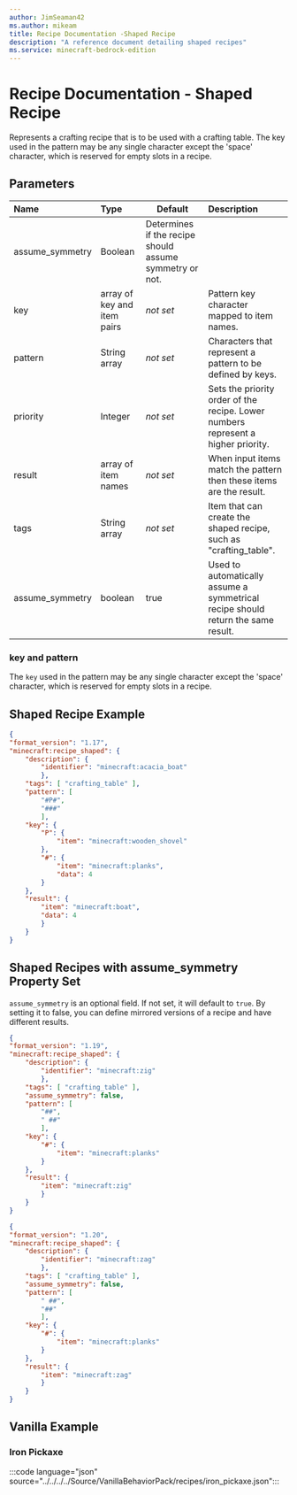 ```yaml
---
author: JimSeaman42
ms.author: mikeam
title: Recipe Documentation -Shaped Recipe
description: "A reference document detailing shaped recipes"
ms.service: minecraft-bedrock-edition
---
```


# Recipe Documentation - Shaped Recipe

Represents a crafting recipe that is to be used with a crafting table. The key used in the pattern may be any single character except the 'space' character, which is reserved for empty slots in a recipe.

## Parameters

|Name |Type| Default| Description |
|:-----------|:-----------|------------|:-----------|
|assume_symmetry| Boolean| Determines if the recipe should assume symmetry or not.|
|key| array of key and item pairs| *not set*| Pattern key character mapped to item names. |
|pattern|String array|*not set*| Characters that represent a pattern to be defined by keys. |
|priority| Integer|*not set*| Sets the priority order of the recipe. Lower numbers represent a higher priority. |
|result| array of item names|*not set*| When input items match the pattern then these items are the result. |
|tags |String array| *not set* | Item that can create the shaped recipe, such as "crafting_table". |
|assume_symmetry| boolean| true| Used to automatically assume a symmetrical recipe should return the same result.|

### key and pattern

The `key` used in the pattern may be any single character except the 'space' character, which is reserved for empty slots in a recipe.

## Shaped Recipe Example

```json
{
"format_version": "1.17",
"minecraft:recipe_shaped": {
    "description": {
        "identifier": "minecraft:acacia_boat"
        },
    "tags": [ "crafting_table" ],
    "pattern": [
        "#P#",
        "###"
        ],
    "key": {
        "P": {
            "item": "minecraft:wooden_shovel"
        },
        "#": {
            "item": "minecraft:planks",
            "data": 4
        }
    },
    "result": {
        "item": "minecraft:boat",
        "data": 4
        }
    }
}
```

## Shaped Recipes with assume_symmetry Property Set

`assume_symmetry` is an optional field.  If not set, it will default to `true`. By setting it to false, you can define mirrored versions of a recipe and have different results.

```json
{
"format_version": "1.19",
"minecraft:recipe_shaped": {
    "description": {
        "identifier": "minecraft:zig"
        },
    "tags": [ "crafting_table" ],
    "assume_symmetry": false,
    "pattern": [
        "##",
        " ##"
        ],
    "key": {
        "#": {
            "item": "minecraft:planks"
        }
    },
    "result": {
        "item": "minecraft:zig"
        }
    }
}
```

```json
{
"format_version": "1.20",
"minecraft:recipe_shaped": {
    "description": {
        "identifier": "minecraft:zag"
        },
    "tags": [ "crafting_table" ],
    "assume_symmetry": false,
    "pattern": [
        " ##",
        "##"
        ],
    "key": {
        "#": {
            "item": "minecraft:planks"
        }
    },
    "result": {
        "item": "minecraft:zag"
        }
    }
}
```

## Vanilla Example

### Iron Pickaxe

:::code language="json" source="../../../../Source/VanillaBehaviorPack/recipes/iron_pickaxe.json":::
